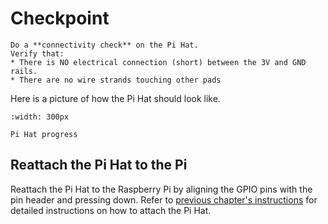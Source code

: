 # Checkpoint
```{admonition}  Check ✅
Do a **connectivity check** on the Pi Hat.
Verify that:
* There is NO electrical connection (short) between the 3V and GND rails.
* There are no wire strands touching other pads
```

Here is a picture of how the Pi Hat should look like.
```{figure} ../_images/tof-sensor/pi_hat_progress.jpg
:width: 300px

Pi Hat progress
```

## Reattach the Pi Hat to the Pi
Reattach the Pi Hat to the Raspberry Pi by aligning the GPIO pins with the pin header and pressing down. Refer to [previous chapter's instructions](attach_pi_hat) for detailed instructions on how to attach the Pi Hat.
